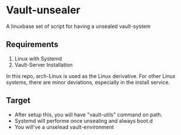 # Vault-unsealer
A linuxbase set of script for having a unsealed vault-system


## Requirements

1) Linux with Systemd 
2) Vault-Server Installation

In this repo, arch-Linux is used as the Linux derivative. For other Linux systems, there are minor deviations, especially in the install service.


## Target
- After setup this, you will have "vault-utils" command on path.
- Systemd will performe once unsealing and always boot.d
- You will've a unselead vault-environment
